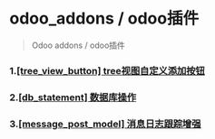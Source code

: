 # odoo_addons / odoo插件

> Odoo addons / odoo插件

### 1.[[tree_view_button] tree视图自定义添加按钮](tree_view_button)

### 2.[[db_statement] 数据库操作](db_statement)

### 3.[[message_post_model] 消息日志跟踪增强](message_post_model)
